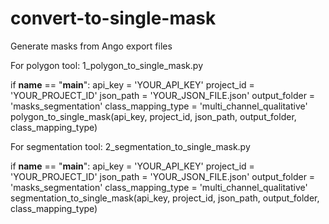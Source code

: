 # convert-to-single-mask
Generate masks from Ango export files

For polygon tool: 1_polygon_to_single_mask.py

if __name__ == "__main__":
    api_key = 'YOUR_API_KEY'
    project_id = 'YOUR_PROJECT_ID'
    json_path = 'YOUR_JSON_FILE.json'
    output_folder = 'masks_segmentation'
    class_mapping_type = 'multi_channel_qualitative'
    polygon_to_single_mask(api_key, project_id, json_path, output_folder, class_mapping_type)


For segmentation tool: 2_segmentation_to_single_mask.py

if __name__ == "__main__":
    api_key = 'YOUR_API_KEY'
    project_id = 'YOUR_PROJECT_ID'
    json_path = 'YOUR_JSON_FILE.json'
    output_folder = 'masks_segmentation'
    class_mapping_type = 'multi_channel_qualitative'
    segmentation_to_single_mask(api_key, project_id, json_path, output_folder, class_mapping_type)
